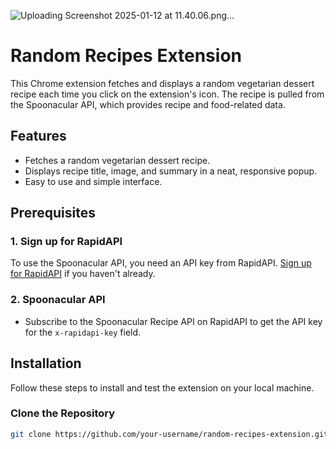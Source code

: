 

![Uploading Screenshot 2025-01-12 at 11.40.06.png…]()
# Random Recipes Extension

This Chrome extension fetches and displays a random vegetarian dessert recipe each time you click on the extension's icon. The recipe is pulled from the Spoonacular API, which provides recipe and food-related data.

## Features

- Fetches a random vegetarian dessert recipe.
- Displays recipe title, image, and summary in a neat, responsive popup.
- Easy to use and simple interface.

## Prerequisites

### 1. **Sign up for RapidAPI**

To use the Spoonacular API, you need an API key from RapidAPI. [Sign up for RapidAPI](https://rapidapi.com/) if you haven't already.

### 2. **Spoonacular API**

- Subscribe to the Spoonacular Recipe API on RapidAPI to get the API key for the `x-rapidapi-key` field.

## Installation

Follow these steps to install and test the extension on your local machine.

### Clone the Repository

```bash
git clone https://github.com/your-username/random-recipes-extension.git
